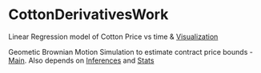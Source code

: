 # CottonDerivativesWork

Linear Regression model of Cotton Price vs time & [Visualization](functions/cotton_price.py)

Geometic Brownian Motion Simulation to estimate contract price bounds - [Main](functions/SimulatingStockPrice.R). Also depends on [Inferences](functions/CottonInference.R) and [Stats](functions/CottonStats.R)
